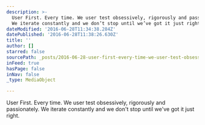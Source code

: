```yaml
---
description: >-
  User First. Every time. We user test obsessively, rigorously and passionately.
  We iterate constantly and we don’t stop until we’ve got it just right.
dateModified: '2016-06-28T11:34:38.284Z'
datePublished: '2016-06-28T11:38:26.630Z'
title: ''
author: []
starred: false
sourcePath: _posts/2016-06-28-user-first-every-time-we-user-test-obsessively-rigorously.md
inFeed: true
hasPage: false
inNav: false
_type: MediaObject

---
```

User First. Every time. We user test obsessively, rigorously and passionately. We iterate constantly and we don't stop until we've got it just right.